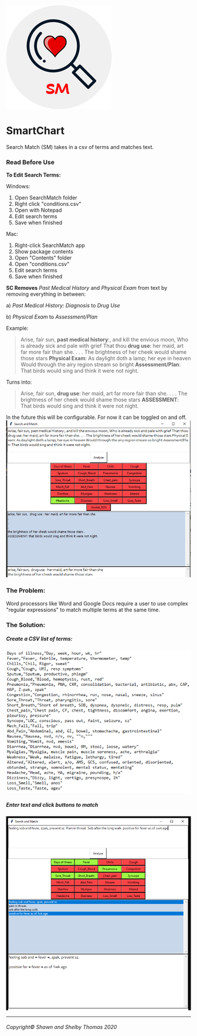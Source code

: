 ![SM Logo](images/logo-sms.png)
# SmartChart

Search Match (SM) takes in a csv of terms and matches text. 

### Read Before Use

**To Edit Search Terms:**

Windows:
1) Open SearchMatch folder
2) Right click "conditions.csv"
3) Open with Notepad
4) Edit search terms
5) Save when finished

Mac:
1) Right-click SearchMatch app
2) Show package contents
3) Open "Contents" folder
4) Open "conditions.csv"
5) Edit search terms
6) Save when finished

**SC Removes** *Past Medical History* and *Physical Exam* from text by removing everything in between:

a) *Past Medical History: Diagnosis* to *Drug Use*

b) *Physical Exam* to *Assessment/Plan*

Example:
> Arise, fair sun, **past medical history**:, and kill the envious moon,
Who is already sick and pale with grief
That thou **drug use**: her maid, art far more fair than she. . . .
The brightness of her cheek would shame those stars
**Physical Exam**: As daylight doth a lamp; her eye in heaven
Would through the airy region stream so bright
**Assessment/Plan**: That birds would sing and think it were not night.

Turns into:

> Arise, fair sun, **drug use**: her maid, art far more fair than she. . . .
The brightness of her cheek would shame those stars
**ASSESSMENT**: That birds would sing and think it were not night.


In the future this will be configurable. For now it can be toggled on and off.
![SC Example](images/example1.PNG)

### The Problem:
Word processors like Word and Google Docs require a user to use complex "regular expressions" to match multiple terms at the same time.


### The Solution:
##### Create a CSV list of terms:

![SM Terms](images/terms-sm.png)


##### Enter text and click buttons to match


![SM Results](images/result-sm.png)

- - -
###### Copyright© Shawn and Shelby Thomas 2020


